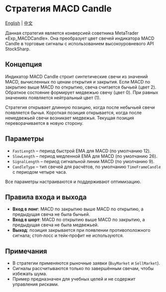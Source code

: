 # Стратегия MACD Candle
[English](README.md) | [中文](README_cn.md)

Данная стратегия является конверсией советника MetaTrader «Exp_MACDCandle». Она преобразует цвет свечей индикатора MACD Candle в торговые сигналы с использованием высокоуровневого API StockSharp.

## Концепция

Индикатор MACD Candle строит синтетические свечи из значений MACD, вычисленных по ценам открытия и закрытия. Если MACD по закрытию выше MACD по открытию, свеча считается бычьей (цвет 2). Обратное состояние формирует медвежью свечу (цвет 0). При равных значениях появляется нейтральный цвет (1).

Стратегия открывает длинную позицию, когда после небычьей свечи появляется бычья. Короткая позиция открывается, когда после немедвежьей свечи возникает медвежья. Текущая позиция переворачивается в новую сторону.

## Параметры

- `FastLength` – период быстрой EMA для MACD (по умолчанию 12).
- `SlowLength` – период медленной EMA для MACD (по умолчанию 26).
- `SignalLength` – период сигнальной линии MACD (по умолчанию 9).
- `CandleType` – тип свечей для расчётов, по умолчанию `TimeFrameCandle` с периодом четыре часа.

Все параметры настраиваются и поддерживают оптимизацию.

## Правила входа и выхода

- **Вход в лонг**: MACD по закрытию выше MACD по открытию, а предыдущая свеча не была бычьей.
- **Вход в шорт**: MACD по открытию выше MACD по закрытию, а предыдущая свеча не была медвежьей.
- **Выход**: позиция закрывается при появлении противоположного сигнала; стоп‑лосс и тейк‑профит не используются.

## Примечания

- В стратегии применяются рыночные заявки (`BuyMarket` и `SellMarket`).
- Сигналы рассчитываются только по завершённым свечам, чтобы избежать шума.
- Пример предназначен для учебных целей и не содержит управления рисками.
